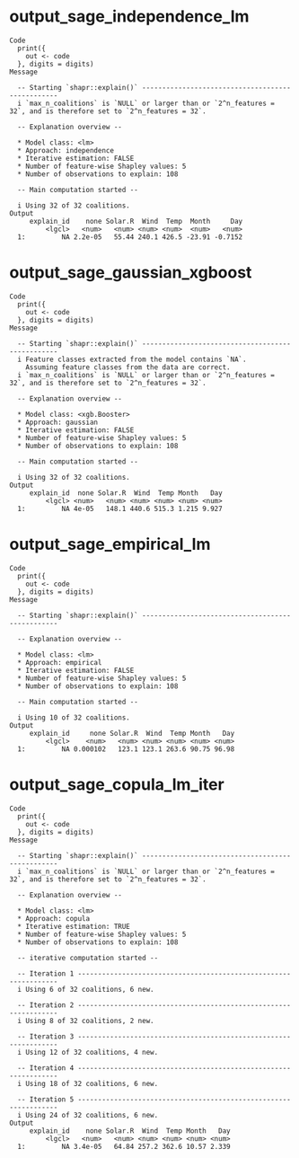 # output_sage_independence_lm

    Code
      print({
        out <- code
      }, digits = digits)
    Message
      
      -- Starting `shapr::explain()` -------------------------------------------------
      i `max_n_coalitions` is `NULL` or larger than or `2^n_features = 32`, and is therefore set to `2^n_features = 32`.
      
      -- Explanation overview --
      
      * Model class: <lm>
      * Approach: independence
      * Iterative estimation: FALSE
      * Number of feature-wise Shapley values: 5
      * Number of observations to explain: 108
      
      -- Main computation started --
      
      i Using 32 of 32 coalitions. 
    Output
         explain_id    none Solar.R  Wind  Temp  Month     Day
             <lgcl>   <num>   <num> <num> <num>  <num>   <num>
      1:         NA 2.2e-05   55.44 240.1 426.5 -23.91 -0.7152

# output_sage_gaussian_xgboost

    Code
      print({
        out <- code
      }, digits = digits)
    Message
      
      -- Starting `shapr::explain()` -------------------------------------------------
      i Feature classes extracted from the model contains `NA`.
        Assuming feature classes from the data are correct.
      i `max_n_coalitions` is `NULL` or larger than or `2^n_features = 32`, and is therefore set to `2^n_features = 32`.
      
      -- Explanation overview --
      
      * Model class: <xgb.Booster>
      * Approach: gaussian
      * Iterative estimation: FALSE
      * Number of feature-wise Shapley values: 5
      * Number of observations to explain: 108
      
      -- Main computation started --
      
      i Using 32 of 32 coalitions. 
    Output
         explain_id  none Solar.R  Wind  Temp Month   Day
             <lgcl> <num>   <num> <num> <num> <num> <num>
      1:         NA 4e-05   148.1 440.6 515.3 1.215 9.927

# output_sage_empirical_lm

    Code
      print({
        out <- code
      }, digits = digits)
    Message
      
      -- Starting `shapr::explain()` -------------------------------------------------
      
      -- Explanation overview --
      
      * Model class: <lm>
      * Approach: empirical
      * Iterative estimation: FALSE
      * Number of feature-wise Shapley values: 5
      * Number of observations to explain: 108
      
      -- Main computation started --
      
      i Using 10 of 32 coalitions. 
    Output
         explain_id     none Solar.R  Wind  Temp Month   Day
             <lgcl>    <num>   <num> <num> <num> <num> <num>
      1:         NA 0.000102   123.1 123.1 263.6 90.75 96.98

# output_sage_copula_lm_iter

    Code
      print({
        out <- code
      }, digits = digits)
    Message
      
      -- Starting `shapr::explain()` -------------------------------------------------
      i `max_n_coalitions` is `NULL` or larger than or `2^n_features = 32`, and is therefore set to `2^n_features = 32`.
      
      -- Explanation overview --
      
      * Model class: <lm>
      * Approach: copula
      * Iterative estimation: TRUE
      * Number of feature-wise Shapley values: 5
      * Number of observations to explain: 108
      
      -- iterative computation started --
      
      -- Iteration 1 -----------------------------------------------------------------
      i Using 6 of 32 coalitions, 6 new. 
      
      -- Iteration 2 -----------------------------------------------------------------
      i Using 8 of 32 coalitions, 2 new. 
      
      -- Iteration 3 -----------------------------------------------------------------
      i Using 12 of 32 coalitions, 4 new. 
      
      -- Iteration 4 -----------------------------------------------------------------
      i Using 18 of 32 coalitions, 6 new. 
      
      -- Iteration 5 -----------------------------------------------------------------
      i Using 24 of 32 coalitions, 6 new. 
    Output
         explain_id    none Solar.R  Wind  Temp Month   Day
             <lgcl>   <num>   <num> <num> <num> <num> <num>
      1:         NA 3.4e-05   64.84 257.2 362.6 10.57 2.339

